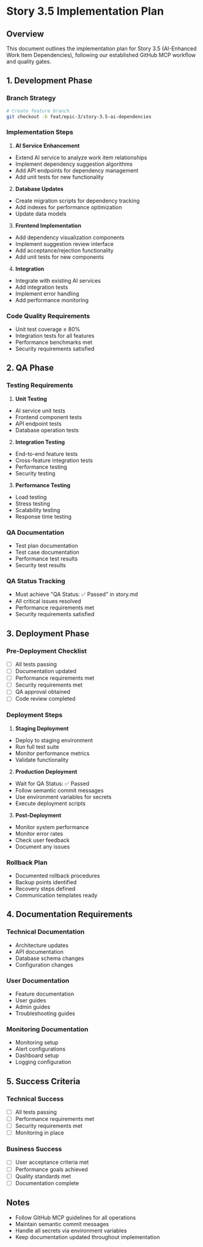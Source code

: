 # Story 3.5 Implementation Plan

## Overview
This document outlines the implementation plan for Story 3.5 (AI-Enhanced Work Item Dependencies), following our established GitHub MCP workflow and quality gates.

## 1. Development Phase

### Branch Strategy
```bash
# Create feature branch
git checkout -b feat/epic-3/story-3.5-ai-dependencies
```

### Implementation Steps

1. **AI Service Enhancement**
  - Extend AI service to analyze work item relationships
  - Implement dependency suggestion algorithms
  - Add API endpoints for dependency management
  - Add unit tests for new functionality

2. **Database Updates**
  - Create migration scripts for dependency tracking
  - Add indexes for performance optimization
  - Update data models

3. **Frontend Implementation**
  - Add dependency visualization components
  - Implement suggestion review interface
  - Add acceptance/rejection functionality
  - Add unit tests for new components

4. **Integration**
  - Integrate with existing AI services
  - Add integration tests
  - Implement error handling
  - Add performance monitoring

### Code Quality Requirements
  - Unit test coverage ≥ 80%
  - Integration tests for all features
  - Performance benchmarks met
  - Security requirements satisfied

## 2. QA Phase

### Testing Requirements
1. **Unit Testing**
  - AI service unit tests
  - Frontend component tests
  - API endpoint tests
  - Database operation tests

2. **Integration Testing**
  - End-to-end feature tests
  - Cross-feature integration tests
  - Performance testing
  - Security testing

3. **Performance Testing**
  - Load testing
  - Stress testing
  - Scalability testing
  - Response time testing

### QA Documentation
  - Test plan documentation
  - Test case documentation
  - Performance test results
  - Security test results

### QA Status Tracking
  - Must achieve "QA Status: ✅ Passed" in story.md
  - All critical issues resolved
  - Performance requirements met
  - Security requirements satisfied

## 3. Deployment Phase

### Pre-Deployment Checklist
- [ ] All tests passing
- [ ] Documentation updated
- [ ] Performance requirements met
- [ ] Security requirements met
- [ ] QA approval obtained
- [ ] Code review completed

### Deployment Steps

1. **Staging Deployment**
  - Deploy to staging environment
  - Run full test suite
  - Monitor performance metrics
  - Validate functionality

2. **Production Deployment**
  - Wait for QA Status: ✅ Passed
  - Follow semantic commit messages
  - Use environment variables for secrets
  - Execute deployment scripts

3. **Post-Deployment**
  - Monitor system performance
  - Monitor error rates
  - Check user feedback
  - Document any issues

### Rollback Plan
  - Documented rollback procedures
  - Backup points identified
  - Recovery steps defined
  - Communication templates ready

## 4. Documentation Requirements

### Technical Documentation
  - Architecture updates
  - API documentation
  - Database schema changes
  - Configuration changes

### User Documentation
  - Feature documentation
  - User guides
  - Admin guides
  - Troubleshooting guides

### Monitoring Documentation
  - Monitoring setup
  - Alert configurations
  - Dashboard setup
  - Logging configuration

## 5. Success Criteria

### Technical Success
- [ ] All tests passing
- [ ] Performance requirements met
- [ ] Security requirements met
- [ ] Monitoring in place

### Business Success
- [ ] User acceptance criteria met
- [ ] Performance goals achieved
- [ ] Quality standards met
- [ ] Documentation complete

## Notes
  - Follow GitHub MCP guidelines for all operations
  - Maintain semantic commit messages
  - Handle all secrets via environment variables
  - Keep documentation updated throughout implementation
